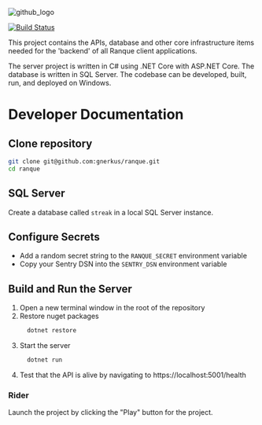 ﻿![github_logo](https://github.com/user-attachments/assets/f0c2c81d-0ef3-48b3-9a51-c405b2664b09)

[![Build Status](https://dev.azure.com/nanotome/streak/_apis/build/status%2FRanque.Build?branchName=master)](https://dev.azure.com/nanotome/streak/_build/latest?definitionId=6&branchName=master)

This project contains the APIs, database and other core infrastructure items needed for the 
'backend' of all Ranque client applications.

The server project is written in C# using .NET Core with ASP.NET Core. The database is written 
in SQL Server. The codebase can be developed, built, run, and deployed on Windows.

# Developer Documentation
## Clone repository
```bash
git clone git@github.com:gnerkus/ranque.git
cd ranque
```

## SQL Server
Create a database called `streak` in a local SQL Server instance.

## Configure Secrets
- Add a random secret string to the `RANQUE_SECRET` environment variable
- Copy your Sentry DSN into the `SENTRY_DSN` environment variable

## Build and Run the Server
1. Open a new terminal window in the root of the repository
2. Restore nuget packages
    ```bash
      dotnet restore
    ```
3. Start the server
    ```bash
      dotnet run
    ```
4. Test that the API is alive by navigating to https://localhost:5001/health

### Rider
Launch the project by clicking the "Play" button for the project.

